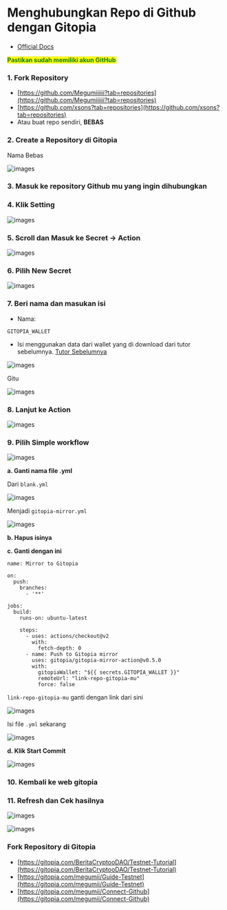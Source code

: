 # Menghubungkan Repo di Github dengan Gitopia

- [Official Docs](https://docs.gitopia.com/mirror)

<mark style="color:red;"><mark style="color:orange;"><mark style="color:green;">**Pastikan sudah memiliki akun GitHub**<mark style="color:green;"><mark style="color:orange;"></mark>

### 1. Fork Repository

* [https://github.com/Megumiiiiii?tab=repositories](https://github.com/Megumiiiiii?tab=repositories)
* [https://github.com/xsons?tab=repositories](https://github.com/xsons?tab=repositories)
* Atau buat repo sendiri, **BEBAS**

### 2. Create a Repository di Gitopia

Nama Bebas
  
![images](./images/Connect%20Github.png)

### 3. Masuk ke repository Github mu yang ingin dihubungkan

### 4. Klik Setting

![images](./images/masuk%20ke%20setting.png)

### 5. Scroll dan Masuk ke Secret -> Action

![images](./images/secret%20action.png)

### 6. Pilih New Secret

![images](./images/new%20secret.png)

### 7. Beri nama dan masukan isi

* Nama:

```
GITOPIA_WALLET
```

* Isi menggunakan data dari wallet yang di download dari tutor sebelumnya. [Tutor Sebelumnya](https://beritacryptoo.gitbook.io/node/gitopia/membuat-repo-dari-0)

![images](./images/isi%20secret.png)

Gitu

![images](./images/Gitu.png)

### 8. Lanjut ke Action

![images](./images/Pilih%20Action.png)

### 9. Pilih Simple workflow

![images](./images/pilih%20simple.png)

**a. Ganti nama file .yml**

Dari `blank.yml`

![images](./images/ganti%20menjadi.png)

Menjadi `gitopia-mirror.yml`

![images](./images/gini.png)

**b. Hapus isinya**

**c. Ganti dengan ini**

```
name: Mirror to Gitopia

on:
  push:
    branches:
      - '**'

jobs:
  build:
    runs-on: ubuntu-latest

    steps:
      - uses: actions/checkout@v2
        with:
          fetch-depth: 0
      - name: Push to Gitopia mirror
        uses: gitopia/gitopia-mirror-action@v0.5.0
        with:
          gitopiaWallet: "${{ secrets.GITOPIA_WALLET }}"
          remoteUrl: "link-repo-gitopia-mu"
          force: false

```

`link-repo-gitopia-mu` ganti dengan link dari sini

![images](./images/url%20ini.png)

Isi file `.yml` sekarang

![images](./images/Isi%20yaml.png)

**d. Klik Start Commit**

![images](./images/start%20commit.png)

### **10. Kembali ke web gitopia**

### **11. Refresh dan Cek hasilnya**

![images](./images/Selesai.png)

![images](./images/Selesaiiii.png)



### **Fork Repository di Gitopia**

* [https://gitopia.com/BeritaCryptooDAO/Testnet-Tutorial](https://gitopia.com/BeritaCryptooDAO/Testnet-Tutorial)
* [https://gitopia.com/megumii/Guide-Testnet](https://gitopia.com/megumii/Guide-Testnet)
* [https://gitopia.com/megumii/Connect-Github](https://gitopia.com/megumii/Connect-Github)
